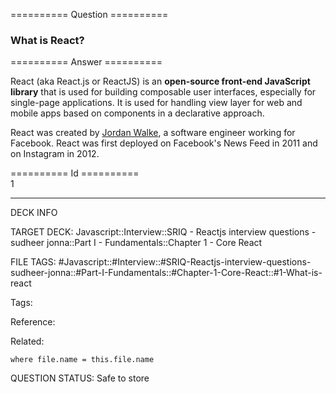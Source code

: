 ========== Question ==========  

### What is React?  

========== Answer ==========  

React (aka React.js or ReactJS) is an **open-source front-end JavaScript
library** that is used for building composable user interfaces, especially for
single-page applications. It is used for handling view layer for web and mobile
apps based on components in a declarative approach.

React was created by [Jordan Walke](https://github.com/jordwalke), a software
engineer working for Facebook. React was first deployed on Facebook's News Feed
in 2011 and on Instagram in 2012.

========== Id ==========  
1

---

DECK INFO

TARGET DECK: Javascript::Interview::SRIQ - Reactjs interview questions - sudheer jonna::Part I - Fundamentals::Chapter 1 - Core React

FILE TAGS: #Javascript::#Interview::#SRIQ-Reactjs-interview-questions-sudheer-jonna::#Part-I-Fundamentals::#Chapter-1-Core-React::#1-What-is-react

Tags:

Reference:

Related:

```dataview
where file.name = this.file.name
```
QUESTION STATUS: Safe to store
